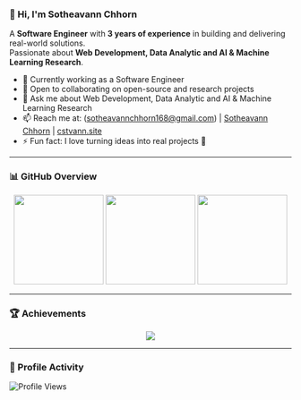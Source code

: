 ### 👋 Hi, I'm Sotheavann Chhorn  

A **Software Engineer** with **3 years of experience** in building and delivering real-world solutions.  
Passionate about **Web Development, Data Analytic and AI & Machine Learning Research**.  

- 🔭 Currently working as a Software Engineer  
- 👯 Open to collaborating on open-source and research projects  
- 💬 Ask me about Web Development, Data Analytic and AI & Machine Learning Research 
- 📫 Reach me at: (sotheavannchhorn168@gmail.com) | [Sotheavann Chhorn](https://www.linkedin.com/in/chhorn-sotheavann-776639251) | [cstvann.site](https://www.cstvann.site)  
- ⚡ Fun fact: I love turning ideas into real projects 🚀  

---

### 📊 GitHub Overview  

<p align="center">
  <img src="https://github-readme-stats.vercel.app/api/top-langs/?username=CSTVann&layout=compact&theme=tokyonight&hide=Jupyter%20Notebook,html,css" height="160"/>
  <img src="https://github-readme-stats.vercel.app/api?username=CSTVann&show_icons=true&theme=tokyonight" height="160"/>
  <img src="https://streak-stats.demolab.com?user=CSTVann&theme=tokyonight&hide_border=false" height="160"/>
</p>

---

### 🏆 Achievements  

<p align="center">
  <img src="https://github-profile-trophy.vercel.app/?username=CSTVann&theme=tokyonight&column=6&margin-w=10&margin-h=10"/>
</p>

---

### 👀 Profile Activity  

![Profile Views](https://komarev.com/ghpvc/?username=CSTVann&label=Profile%20views&color=0e75b6&style=flat)

